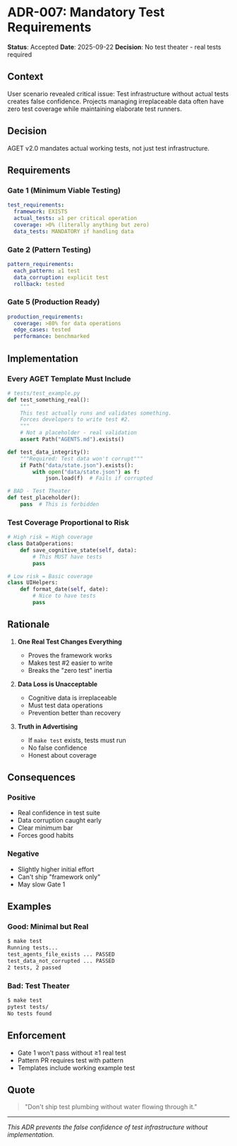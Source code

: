 # ADR-007: Mandatory Test Requirements

**Status**: Accepted
**Date**: 2025-09-22
**Decision**: No test theater - real tests required

## Context

User scenario revealed critical issue: Test infrastructure without actual tests creates false confidence. Projects managing irreplaceable data often have zero test coverage while maintaining elaborate test runners.

## Decision

AGET v2.0 mandates actual working tests, not just test infrastructure.

## Requirements

### Gate 1 (Minimum Viable Testing)
```yaml
test_requirements:
  framework: EXISTS
  actual_tests: ≥1 per critical operation
  coverage: >0% (literally anything but zero)
  data_tests: MANDATORY if handling data
```

### Gate 2 (Pattern Testing)
```yaml
pattern_requirements:
  each_pattern: ≥1 test
  data_corruption: explicit test
  rollback: tested
```

### Gate 5 (Production Ready)
```yaml
production_requirements:
  coverage: >80% for data operations
  edge_cases: tested
  performance: benchmarked
```

## Implementation

### Every AGET Template Must Include

```python
# tests/test_example.py
def test_something_real():
    """
    This test actually runs and validates something.
    Forces developers to write test #2.
    """
    # Not a placeholder - real validation
    assert Path("AGENTS.md").exists()

def test_data_integrity():
    """Required: Test data won't corrupt"""
    if Path("data/state.json").exists():
        with open("data/state.json") as f:
            json.load(f)  # Fails if corrupted

# BAD - Test Theater
def test_placeholder():
    pass  # This is forbidden
```

### Test Coverage Proportional to Risk

```python
# High risk = High coverage
class DataOperations:
    def save_cognitive_state(self, data):
        # This MUST have tests
        pass

# Low risk = Basic coverage
class UIHelpers:
    def format_date(self, date):
        # Nice to have tests
        pass
```

## Rationale

1. **One Real Test Changes Everything**
   - Proves the framework works
   - Makes test #2 easier to write
   - Breaks the "zero test" inertia

2. **Data Loss is Unacceptable**
   - Cognitive data is irreplaceable
   - Must test data operations
   - Prevention better than recovery

3. **Truth in Advertising**
   - If `make test` exists, tests must run
   - No false confidence
   - Honest about coverage

## Consequences

### Positive
- Real confidence in test suite
- Data corruption caught early
- Clear minimum bar
- Forces good habits

### Negative
- Slightly higher initial effort
- Can't ship "framework only"
- May slow Gate 1

## Examples

### Good: Minimal but Real
```bash
$ make test
Running tests...
test_agents_file_exists ... PASSED
test_data_not_corrupted ... PASSED
2 tests, 2 passed
```

### Bad: Test Theater
```bash
$ make test
pytest tests/
No tests found
```

## Enforcement

- Gate 1 won't pass without ≥1 real test
- Pattern PR requires test with pattern
- Templates include working example test

## Quote

> "Don't ship test plumbing without water flowing through it."

---

*This ADR prevents the false confidence of test infrastructure without implementation.*